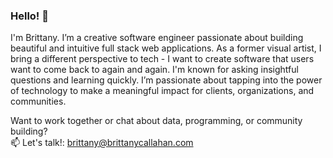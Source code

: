 ### Hello! 👋

I'm Brittany. I’m a creative software engineer passionate about building beautiful and intuitive full stack web applications. As a former visual artist, I bring a different perspective to tech - I want to create software that users want to come back to again and again. I'm known for asking insightful questions and learning quickly. I’m passionate about tapping into the power of technology to make a meaningful impact for clients, organizations, and communities.

Want to work together or chat about data, programming, or community building?<br>📫 Let's talk!: [brittany@brittanycallahan.com](mailto:brittany@brittanycallahan.com)
